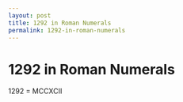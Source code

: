 ```yaml
---
layout: post
title: 1292 in Roman Numerals
permalink: 1292-in-roman-numerals
---
```


# 1292 in Roman Numerals

1292 = MCCXCII

